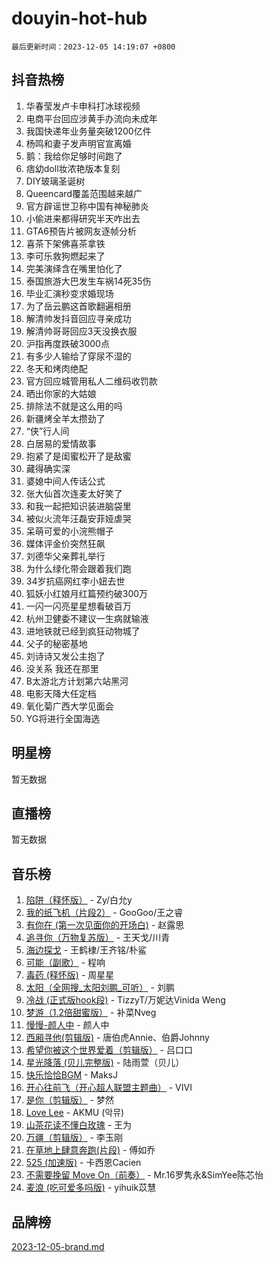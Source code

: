 # douyin-hot-hub

`最后更新时间：2023-12-05 14:19:07 +0800`

## 抖音热榜

1. 华春莹发卢卡申科打冰球视频
1. 电商平台回应涉黄手办流向未成年
1. 我国快递年业务量突破1200亿件
1. 杨鸣和妻子发声明官宣离婚
1. 鹅：我给你足够时间跑了
1. 痞幼doll妆浓艳版本复刻
1. DIY玻璃圣诞树
1. Queencard覆盖范围越来越广
1. 官方辟谣世卫称中国有神秘肺炎
1. 小偷进来都得研究半天咋出去
1. GTA6预告片被网友逐帧分析
1. 喜茶下架佛喜茶拿铁
1. 李可乐救狗燃起来了
1. 完美演绎含在嘴里怕化了
1. 泰国旅游大巴发生车祸14死35伤
1. 毕业汇演秒变求婚现场
1. 为了岳云鹏这首歌翻遍相册
1. 解清帅发抖音回应寻亲成功
1. 解清帅哥哥回应3天没换衣服
1. 沪指再度跌破3000点
1. 有多少人输给了穿尿不湿的
1. 冬天和烤肉绝配
1. 官方回应城管用私人二维码收罚款
1. 晒出你家的大姑娘
1. 排除法不就是这么用的吗
1. 新疆烤全羊太攒劲了
1. “侠”行人间
1. 白居易的爱情故事
1. 抱紧了是闺蜜松开了是敌蜜
1. 藏得确实深
1. 婆媳中间人传话公式
1. 张大仙首次连麦太好笑了
1. 和我一起把知识装进脑袋里
1. 被似火流年汪磊安菲娅虐哭
1. 呆萌可爱的小浣熊帽子
1. 媒体评金价突然狂飙
1. 刘德华父亲葬礼举行
1. 为什么绿化带会跟着我们跑
1. 34岁抗癌网红李小妞去世
1. 狐妖小红娘月红篇预约破300万
1. 一闪一闪亮星星想看破百万
1. 杭州卫健委不建议一生病就输液
1. 进地铁就已经到疯狂动物城了
1. 父子的秘密基地
1. 刘诗诗又发公主抱了
1. 没关系 我还在那里
1. B太游北方计划第六站黑河
1. 电影天降大任定档
1. 氧化菊广西大学见面会
1. YG将进行全国海选

## 明星榜

暂无数据

## 直播榜

暂无数据

## 音乐榜

1. [陷阱（释怀版）](https://sf3-cdn-tos.douyinstatic.com/obj/tos-cn-ve-2774/oE8C21LeZrzKLDFfQYgMzx4GAIHageG5IzayY7) - Zy/白允y
1. [我的纸飞机（片段2）](https://sf3-cdn-tos.douyinstatic.com/obj/tos-cn-ve-2774/oM2ZrKcg2CD5AeRB2gkeXOFB1IxAGJdZPazYHf) - GooGoo/王之睿
1. [有你在 (第一次见面你的开场白)](https://sf6-cdn-tos.douyinstatic.com/obj/tos-cn-ve-2774/oAthrQ3ClJBfI57uBoFEgNDYtNCZ0TSYQQfxQ0) - 赵露思
1. [追寻你（万物复苏版）](https://sf3-cdn-tos.douyinstatic.com/obj/tos-cn-ve-2774/oYeAZJsbjIDit9APmBg8u6uDUQnHmoCf3gbo74) - 王天戈/川青
1. [海边探戈](https://sf6-cdn-tos.douyinstatic.com/obj/tos-cn-ve-2774/os9gE0VQCGqt6VQkZDyBBYvfSDY0QFe3vVmubn) - 王鹤棣/王齐铭/朴鲨
1. [可能（副歌）](https://sf6-cdn-tos.douyinstatic.com/obj/tos-cn-ve-2774/cde1731888894259b333569393c2fb51) - 程响
1. [毒药 (释怀版)](https://sf3-cdn-tos.douyinstatic.com/obj/tos-cn-ve-2774/oYILMEAzspdZBIzy4frJNB8ZHPHWAhiwowd4Ad) - 周星星
1. [太阳（全网搜_太阳刘鹏_可听）](https://sf6-cdn-tos.douyinstatic.com/obj/tos-cn-ve-2774/ogWbyIQnlBFImVbeDocRdCIYtBHlbJXgfZMvgz) - 刘鹏
1. [冷战 (正式版hook段)](https://sf6-cdn-tos.douyinstatic.com/obj/tos-cn-ve-2774/oMuEoiBasWApEMVDgNiI8VAByNmwo5J0pyf8Yx) - TizzyT/万妮达Vinida Weng
1. [梦游（1.2倍甜蜜版）](https://sf3-cdn-tos.douyinstatic.com/obj/tos-cn-ve-2774/o4gyAUm8hwufoEABmwVIiQtHsFuGzAEEWtNMzo) - 补菜Nveg
1. [慢慢-颜人中](https://sf3-cdn-tos.douyinstatic.com/obj/tos-cn-ve-2774/ocjHNfBXdBxQNC8ZGAeoLMFTUgtBg8bkExunDC) - 颜人中
1. [西厢寻他(剪辑版)](https://sf6-cdn-tos.douyinstatic.com/obj/tos-cn-ve-2774/oUsAVfAQKlRNxEv5qxvIB8o5qmIWUcXbzJKJhw) - 唐伯虎Annie、伯爵Johnny
1. [希望你被这个世界爱着（剪辑版）](https://sf3-cdn-tos.douyinstatic.com/obj/tos-cn-ve-2774/oo4H3BfEygN7l7bQaMBOZHCQ1eI4FqtED5skQ2) - 吕口口
1. [星光降落 (贝儿完整版)](https://sf3-cdn-tos.douyinstatic.com/obj/tos-cn-ve-2774/okwB9hAwyAtsFFkFBzAX1hOOfQuIoMNs0W2Mwr) - 陆雨萱（贝儿）
1. [快乐恰恰BGM](https://sf3-cdn-tos.douyinstatic.com/obj/tos-cn-ve-2774/07b173ca7d2f40f3ba0b97ac7fa3a44a) - MaksJ
1. [开心往前飞（开心超人联盟主题曲）](https://sf3-cdn-tos.douyinstatic.com/obj/tos-cn-ve-2774/9d8fb7c82cf1421fb93a9fe925275e0a) - VIVI
1. [是你（剪辑版）](https://sf3-cdn-tos.douyinstatic.com/obj/tos-cn-ve-2774/46019dae783c4c969944217fe1cfafc4) - 梦然
1. [Love Lee](https://sf6-cdn-tos.douyinstatic.com/obj/tos-cn-ve-2774/o05GbkJGbCBTdDnMtB0fwOYgkeZp23vrWQDQBS) - AKMU (악뮤)
1. [山茶花读不懂白玫瑰](https://sf3-cdn-tos.douyinstatic.com/obj/tos-cn-ve-2774/osfn8B7DktrRHEPJgPCfDbw7QDQEkwC16BxZg9) - 王为
1. [万疆（剪辑版）](https://sf6-cdn-tos.douyinstatic.com/obj/tos-cn-ve-2774/ooG7oVgFlDTelKCjCsTTobQvbdtj1BBQXnfZd8) - 李玉刚
1. [在草地上肆意奔跑(片段)](https://sf6-cdn-tos.douyinstatic.com/obj/tos-cn-ve-2774/8831d494742f45dabdfa8adb8b817259) - 傅如乔
1. [525 (加速版)](https://sf6-cdn-tos.douyinstatic.com/obj/tos-cn-ve-2774/oIfKCtqfDyP8Vc9FpAPgWMyezT6LnDT1abRwGg) - 卡西恩Cacien
1. [不需要挽留 Move On（前奏）](https://sf6-cdn-tos.douyinstatic.com/obj/tos-cn-ve-2774/ooCBhgCCkF4nExzQL9WZSUbitfA8IsDkgQIYhe) - Mr.16罗隽永&SimYee陈芯怡
1. [麦浪 (吃可爱多吗版)](https://sf3-cdn-tos.douyinstatic.com/obj/tos-cn-ve-2774/fb2bf2aaa2854aaa8ec0fcfabbee4bd8) - yihuik苡慧

## 品牌榜

[2023-12-05-brand.md](2023-12-05-brand.md)
